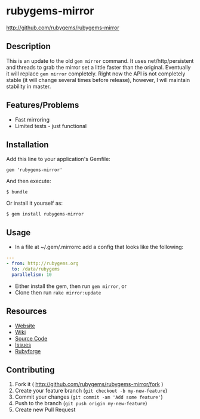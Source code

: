 # rubygems-mirror

http://github.com/rubygems/rubygems-mirror

## Description

This is an update to the old `gem mirror` command. It uses net/http/persistent
and threads to grab the mirror set a little faster than the original.
Eventually it will replace `gem mirror` completely. Right now the API is not
completely stable (it will change several times before release), however, I
will maintain stability in master.

## Features/Problems

* Fast mirroring
* Limited tests - just functional

## Installation

Add this line to your application's Gemfile:

    gem 'rubygems-mirror'

And then execute:

    $ bundle

Or install it yourself as:

    $ gem install rubygems-mirror

## Usage

* In a file at ~/.gem/.mirrorrc add a config that looks like the following:

```yaml
---
- from: http://rubygems.org
  to: /data/rubygems
  parallelism: 10
```

* Either install the gem, then run `gem mirror`, or
* Clone then run `rake mirror:update`

## Resources

* [Website](http://rubygems.org/)
* [Wiki](http://github.com/rubygems/rubygems-mirror/wiki)
* [Source Code](http://github.com/rubygems/rubygems-mirror/)
* [Issues](http://github.com/rubygems/rubygems-mirror/issues)
* [Rubyforge](http://rubyforge.org/projects/rubygems)

## Contributing

1. Fork it ( http://github.com/rubygems/rubygems-mirror/fork )
2. Create your feature branch (`git checkout -b my-new-feature`)
3. Commit your changes (`git commit -am 'Add some feature'`)
4. Push to the branch (`git push origin my-new-feature`)
5. Create new Pull Request
